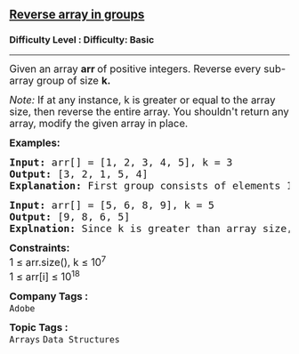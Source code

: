 <h2><a href="https://www.geeksforgeeks.org/problems/reverse-array-in-groups0255/1?page=1&category=Arrays&difficulty=Basic&status=unsolved&sortBy=submissions">Reverse array in groups</a></h2><h3>Difficulty Level : Difficulty: Basic</h3><hr><div class="problems_problem_content__Xm_eO"><p><span style="font-size: 18px;">Given an array <strong>arr </strong>of positive integers. Reverse every sub-array group of size <strong>k.</strong></span></p>
<p><span style="font-size: 18px;"><em>Note: </em>If at any instance, k is greater or equal to the array size, then reverse the entire array. You shouldn't return any array, modify the given array in place.</span></p>
<p><span style="font-size: 18px;"><strong>Examples:</strong></span></p>
<pre><span style="font-size: 18px;"><strong>Input: </strong>arr[] = [1, 2, 3, 4, 5], k = 3<br><strong>Output:</strong> [3, 2, 1, 5, 4]<strong>
Explanation: </strong>First group consists of elements 1, 2, 3. Second group consists of 4,5.</span></pre>
<pre><span style="font-size: 18px;"><strong>Input: </strong>arr[] = [5, 6, 8, 9], k = 5<br><strong>Output: </strong>[9, 8, 6, 5]<br><strong>Explnation: </strong>Since k is greater than array size, the entire array is reversed.</span></pre>
<p><span style="font-size: 18px;"><strong>Constraints:</strong><br>1 ≤ arr.size(), k ≤ 10<sup>7</sup><br>1 ≤ arr[i] ≤ 10<sup>18</sup></span></p></div><p><span style=font-size:18px><strong>Company Tags : </strong><br><code>Adobe</code>&nbsp;<br><p><span style=font-size:18px><strong>Topic Tags : </strong><br><code>Arrays</code>&nbsp;<code>Data Structures</code>&nbsp;